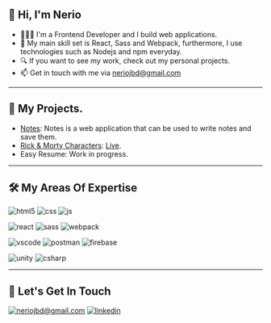 ## 👋 Hi, I'm Nerio 

- 👨🏻‍💻 I'm a Frontend Developer and I build web applications.
- 🚀 My main skill set is React, Sass and Webpack, furthermore, I use technologies such as Nodejs and npm everyday.
- 🔍 If you want to see my work, check out my personal projects.
- 📫 Get in touch with me via neriojbd@gmail.com

___

## 💼 My Projects.

- [Notes](https://github.com/neriobalza/notes): Notes is a web application that can be used to write notes and save them.
- [Rick & Morty Characters](https://github.com/neriobalza/rick-and-morty): [Live](https://rick-and-morty-d5ee5.firebaseapp.com/).
- Easy Resume: Work in progress.

___

## 🛠 My Areas Of Expertise
![html5](https://img.shields.io/badge/html5-%23E34F26.svg?&style=for-the-badge&logo=html5&logoColor=white)
![css](https://img.shields.io/badge/CSS%20-%23326ce5.svg?&style=for-the-badge&logo=css3&logoColor=white)
![js](https://img.shields.io/badge/javascript-%23323330.svg?&style=for-the-badge&logo=javascript&logoColor=%23F7DF1E)

![react](https://img.shields.io/badge/react-%2320232a.svg?&style=for-the-badge&logo=react&logoColor=%2361DAFB)
![sass](https://img.shields.io/badge/SASS-hotpink.svg?&style=for-the-badge&logo=SASS&logoColor=white)
![webpack](https://img.shields.io/badge/webpack-%238DD6F9.svg?&style=for-the-badge&logo=webpack&logoColor=white)

![vscode](https://img.shields.io/badge/VSCode-%23007ACC.svg?&style=for-the-badge&logo=visual-studio-code&logoColor=white)
![postman](https://img.shields.io/badge/postman-%23FF6C37.svg?&style=for-the-badge&logo=postman&logoColor=white)
![firebase](https://img.shields.io/badge/firebase-%23FFCA28.svg?&style=for-the-badge&logo=firebase&logoColor=white)

![unity](https://img.shields.io/badge/UNITY-%23000000.svg?&style=for-the-badge&logo=unity&logoColor=white)
![csharp](https://img.shields.io/badge/csharp-%23239120.svg?&style=for-the-badge&logo=c-sharp&logoColor=white)

___

## 🤝 Let's Get In Touch

[![neriojbd@gmail.com](https://img.shields.io/badge/neriojbd@gmail.com%20-%23323330.svg?&style=for-the-badge&logoColor=white)](mailto:neriojbd@gmail.com) 
[![linkedin](https://img.shields.io/badge/linkedin%20-%230077B5.svg?&style=for-the-badge&logo=linkedin&logoColor=white)](https://www.linkedin.com/in/neriobalza/)
